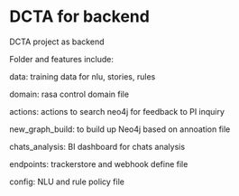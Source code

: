 # DCTA for backend
DCTA project as backend

Folder and features include:

data: training data for nlu, stories, rules

domain: rasa control domain file

actions: actions to search neo4j for feedback to PI inquiry

new_graph_build: to build up Neo4j based on annoation file

chats_analysis: BI dashboard for chats analysis

endpoints: trackerstore and webhook define file

config: NLU and rule policy file
